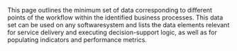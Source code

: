 This page outlines the minimum set of data corresponding to different points of the workflow within the identified business processes. This data set can be used on any softwaresystem and lists the data elements relevant for service delivery and executing decision-support logic, as well as for populating indicators and performance metrics. 

